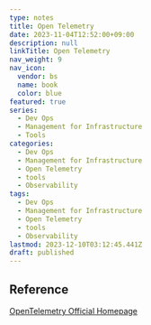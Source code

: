 ```yaml
---
type: notes
title: Open Telemetry
date: 2023-11-04T12:52:00+09:00
description: null
linkTitle: Open Telemetry
nav_weight: 9
nav_icon:
  vendor: bs
  name: book
  color: blue
featured: true
series:
  - Dev Ops
  - Management for Infrastructure
  - Tools
categories:
  - Dev Ops
  - Management for Infrastructure
  - Open Telemetry
  - tools
  - Observability
tags:
  - Dev Ops
  - Management for Infrastructure
  - Open Telemetry
  - tools
  - Observability
lastmod: 2023-12-10T03:12:45.441Z
draft: published
---
```


## Reference

[OpenTelemetry Official Homepage](https://opentelemetry.io/)
